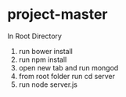 # project-master  
In Root Directory 
1. run bower install
2. run npm install
4. open new tab and run mongod
4. from root folder run cd server
5. run node server.js